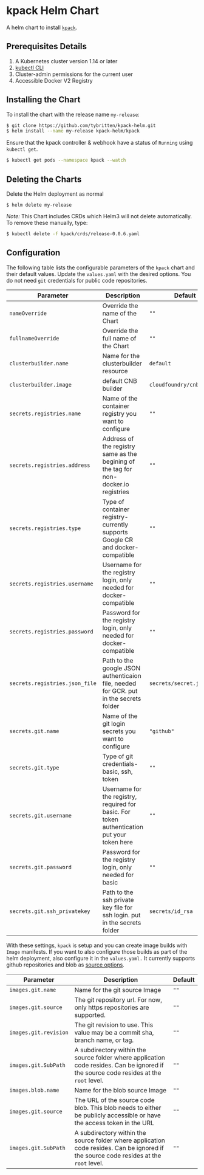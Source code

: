 # kpack Helm Chart
A helm chart to install [`kpack`](https://github.com/pivotal/kpack).


## Prerequisites Details

1. A Kubernetes cluster version 1.14 or later
1. [kubectl CLI](https://kubernetes.io/docs/tasks/tools/install-kubectl/)
1. Cluster-admin permissions for the current user
1. Accessible Docker V2 Registry


## Installing the Chart

To install the chart with the release name `my-release`:

```bash
$ git clone https://github.com/tybritten/kpack-helm.git
$ helm install --name my-release kpack-helm/kpack
```

Ensure that the kpack controller & webhook have a status of `Running` using  `kubectl get`.   

```bash
$ kubectl get pods --namespace kpack --watch
```

## Deleting the Charts

Delete the Helm deployment as normal

```
$ helm delete my-release
```

*Note:* This Chart includes CRDs which Helm3 will not delete automatically. To remove these manually, type:

```bash
$ kubectl delete -f kpack/crds/release-0.0.6.yaml
```


## Configuration

The following table lists the configurable parameters of the `kpack` chart and their default values. Update the `values.yaml` with the desired options. You do not need `git` credentials for public code repositories.

|              Parameter               |                             Description                             |                       Default                       |
| ------------------------------------ | ------------------------------------------------------------------- | --------------------------------------------------- |
| `nameOverride`                       | Override the name of the Chart                                      | `""`                                                |
| `fullnameOverride`                   | Override the full name of the Chart                                 | `""`                                                |
| `clusterbuilder.name`                | Name for the clusterbuilder resource                                | `default`                                           |
| `clusterbuilder.image`               | default CNB builder                                                 | `cloudfoundry/cnb:bionic`                           |
| `secrets.registries.name`            | Name of the container registry you want to configure                | `""`                                                |
| `secrets.registries.address`         | Address of the registry same as the begining of the tag for non-docker.io registries                                 | `""`                                                |
| `secrets.registries.type`            | Type of container registry- currently supports Google CR and docker-compatible                | `""`                                                |
| `secrets.registries.username`        | Username for the registry login, only needed for docker-compatible  | `""`                                                |
| `secrets.registries.password`        | Password for the registry login, only needed for docker-compatible  | `""`                                                |
| `secrets.registries.json_file`       | Path to the google JSON authenticaion file, needed for GCR. put in the secrets folder          | `secrets/secret.json`                                                |
| `secrets.git.name`                   | Name of the git login secrets you want to configure                   | `"github"`                                                |
| `secrets.git.type`            | Type of git credentials- basic, ssh, token                | `""`                                                |
| `secrets.git.username`        | Username for the registry, required for basic. For token authentication put your token here  | `""`                                                |
| `secrets.git.password`        | Password for the registry login, only needed for basic  | `""`                                                |
| `secrets.git.ssh_privatekey`       | Path to the ssh private key file for ssh login. put in the secrets folder          | `secrets/id_rsa`                                                |

With these settings, `kpack` is setup and you can create image builds with `Image` manifests. If you want to also configure those builds as part of the helm deployment, also configure it in the `values.yaml.` It currently supports github repositories and blob as [source options](https://github.com/pivotal/kpack/blob/master/docs/image.md).

|              Parameter               |                             Description                             |                       Default                       |
| ------------------------------------ | ------------------------------------------------------------------- | --------------------------------------------------- |
| `images.git.name`        | Name for the git source Image  | `""`                                                |
| `images.git.source`        | The git repository url. For now, only https repositories are supported.   | `""`                                                |
| `images.git.revision`        | The git revision to use. This value may be a commit sha, branch name, or tag.   | `""`                                                |
| `images.git.SubPath`        | A subdirectory within the source folder where application code resides. Can be ignored if the source code resides at the `root` level.   | `""`                                                |
| `images.blob.name`        | Name for the blob source Image  | `""`                                                |
| `images.git.source`        | The URL of the source code blob. This blob needs to either be publicly accessible or have the access token in the URL   | `""`                                                |
| `images.git.SubPath`        | A subdirectory within the source folder where application code resides. Can be ignored if the source code resides at the `root` level.   | `""`                                                |


